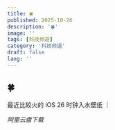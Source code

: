 ```yaml
---
title: 🍀
published: 2025-10-26
description: '🍀'
image: ''
tags: [科技频道]
category: '科技频道'
draft: false
lang: ''
---
```


## 🍀

最近比较火的 iOS 26 时钟入水壁纸
｜

*阿里云盘下载*
